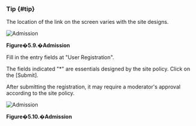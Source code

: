### Tip {#tip}

The location of the link on the screen varies with the site designs.

![Admission](images\xoonips-operate8.png)

**Figure�5.9.�Admission**

Fill in the entry fields at &quot;User Registration&quot;.

The fields indicated &quot;*&quot; are essentials designed by the site policy. Click on the [Submit].

After submitting the registration, it may require a moderator&#039;s approval according to the site policy.

![Admission](images\xoonips-operate9.png)

**Figure�5.10.�Admission**